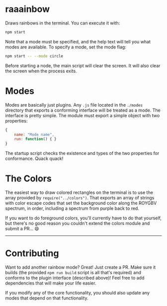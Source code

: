 # raaainbow

Draws rainbows in the terminal.  You can execute it with:

```bash
npm start
```

Note that a mode must be specified, and the help text will tell you what modes are available.  To specify a mode, set the mode flag:

```bash
npm start -- --mode circle
```

Before starting a node, the main script will clear the screen.  It will also clear the screen when the process exits.

# Modes

Modes are basically just plugins.  Any `.js` file located in the `./modes` directory that exports a conforming interface will be treated as a mode.  The interface is pretty simple.  The module must export a simple object with two properties:

```javascript
{
	name: "Mode name",
	run: function() { }
}
```

The startup script checks the existence and types of the two properties for conformance.  Quack quack!

# The Colors

The easiest way to draw colored rectangles on the terminal is to use the array provided by `require("../colors")`.  That exports an array of strings with color escape codes that set the background color along the ROYGBV spectrum, in order, including a spectrum from purple back to red.

If you want to do foreground colors, you'll currently have to do that yourself, but there's no good reason you couldn't extend the colors module and submit a PR...  😄

---

# Contributing

Want to add another rainbow mode?  Great!  Just create a PR.  Make sure it builds (the provided `npm run build` script is all that's required) and conforms to the plugin interface (described above)!  Feel free to add dependencies that will make your life easier.

If you modify any of the core functionality, you should also update any modes that depend on that functionality.